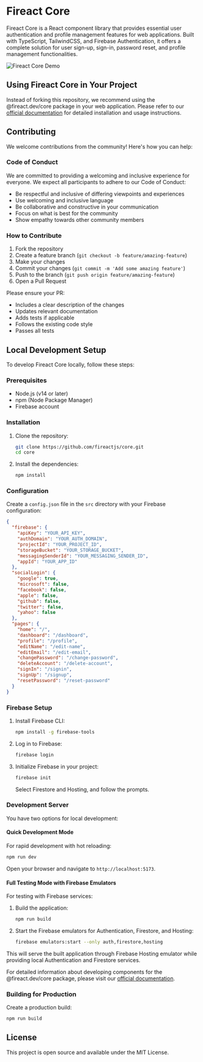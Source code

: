 # Fireact Core

Fireact Core is a React component library that provides essential user authentication and profile management features for web applications. Built with TypeScript, TailwindCSS, and Firebase Authentication, it offers a complete solution for user sign-up, sign-in, password reset, and profile management functionalities.

![Fireact Core Demo](https://fireact.dev/img/demos/core-demo.png)

## Using Fireact Core in Your Project

Instead of forking this repository, we recommend using the @fireact.dev/core package in your web application. Please refer to our [official documentation](https://docs.fireact.dev/core/) for detailed installation and usage instructions.

## Contributing

We welcome contributions from the community! Here's how you can help:

### Code of Conduct

We are committed to providing a welcoming and inclusive experience for everyone. We expect all participants to adhere to our Code of Conduct:

- Be respectful and inclusive of differing viewpoints and experiences
- Use welcoming and inclusive language
- Be collaborative and constructive in your communication
- Focus on what is best for the community
- Show empathy towards other community members

### How to Contribute

1. Fork the repository
2. Create a feature branch (`git checkout -b feature/amazing-feature`)
3. Make your changes
4. Commit your changes (`git commit -m 'Add some amazing feature'`)
5. Push to the branch (`git push origin feature/amazing-feature`)
6. Open a Pull Request

Please ensure your PR:
- Includes a clear description of the changes
- Updates relevant documentation
- Adds tests if applicable
- Follows the existing code style
- Passes all tests

## Local Development Setup

To develop Fireact Core locally, follow these steps:

### Prerequisites
- Node.js (v14 or later)
- npm (Node Package Manager)
- Firebase account

### Installation
1. Clone the repository:
   ```bash
   git clone https://github.com/fireactjs/core.git
   cd core
   ```

2. Install the dependencies:
   ```bash
   npm install
   ```

### Configuration
Create a `config.json` file in the `src` directory with your Firebase configuration:

```json
{
  "firebase": {
    "apiKey": "YOUR_API_KEY",
    "authDomain": "YOUR_AUTH_DOMAIN",
    "projectId": "YOUR_PROJECT_ID",
    "storageBucket": "YOUR_STORAGE_BUCKET",
    "messagingSenderId": "YOUR_MESSAGING_SENDER_ID",
    "appId": "YOUR_APP_ID"
  },
  "socialLogin": {
    "google": true,
    "microsoft": false,
    "facebook": false,
    "apple": false,
    "github": false,
    "twitter": false,
    "yahoo": false
  },
  "pages": {
    "home": "/",
    "dashboard": "/dashboard",
    "profile": "/profile",
    "editName": "/edit-name",
    "editEmail": "/edit-email",
    "changePassword": "/change-password",
    "deleteAccount": "/delete-account",
    "signIn": "/signin",
    "signUp": "/signup",
    "resetPassword": "/reset-password"
  }
}
```

### Firebase Setup
1. Install Firebase CLI:
   ```bash
   npm install -g firebase-tools
   ```

2. Log in to Firebase:
   ```bash
   firebase login
   ```

3. Initialize Firebase in your project:
   ```bash
   firebase init
   ```
   Select Firestore and Hosting, and follow the prompts.

### Development Server

You have two options for local development:

#### Quick Development Mode
For rapid development with hot reloading:
```bash
npm run dev
```
Open your browser and navigate to `http://localhost:5173`.

#### Full Testing Mode with Firebase Emulators
For testing with Firebase services:

1. Build the application:
   ```bash
   npm run build
   ```

2. Start the Firebase emulators for Authentication, Firestore, and Hosting:
   ```bash
   firebase emulators:start --only auth,firestore,hosting
   ```

This will serve the built application through Firebase Hosting emulator while providing local Authentication and Firestore services.

For detailed information about developing components for the @fireact.dev/core package, please visit our [official documentation](https://docs.fireact.dev/core/).

### Building for Production
Create a production build:
```bash
npm run build
```

## License
This project is open source and available under the MIT License.
